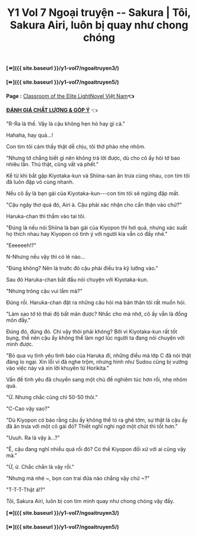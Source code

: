 ﻿---
layout: post
title: Y1 Vol 7 Ngoại truyện -- Sakura | Tôi, Sakura Airi, luôn bị quay như chong chóng
permalink: /y1-vol7/ngoaitruyen4/
---

**[⏪]({{ site.baseurl }}/y1-vol7/ngoaitruyen3/)**

**[⏩]({{ site.baseurl }}/y1-vol7/ngoaitruyen5/)**

**Page :** [Classroom of the Elite LightNovel Việt Nam](http://facebook.com/Classroom.of.the.Elite.VN)**👈**

[**ĐÁNH GIÁ CHẤT LƯỢNG & GÓP Ý**](https://bit.ly/danhgiagopy) 👈

\"R-Ra là thế. Vậy là cậu không hẹn hò hay gì cả.\"

Hahaha, hay quá...!

Con tim tôi cảm thấy thật dễ chịu, tôi thở phào nhẹ nhõm.

\"Nhưng tớ chẳng biết gì nên không trả lời được, dù cho cô ấy hỏi tớ bao nhiêu lần. Thú thật, cũng vất vả phết.\"

Kể từ khi bắt gặp Kiyotaka-kun và Shiina-san ăn trưa cùng nhau, con tim tôi đã luôn đập vô cùng nhanh.

Nếu cô ấy là bạn gái của Kiyotaka-kun---con tim tôi sẽ ngừng đập mất.

\"Cậu ngây thơ quá đó, Airi à. Cậu phải xác nhận cho cẩn thận vào chứ?\"

Haruka-chan thì thầm vào tai tôi.

\"Đúng là nếu nói Shiina là bạn gái của Kiyopon thì hơi quá, nhưng xác suất họ thích nhau hay Kiyopon có tình ý với người kia vẫn có đấy nhé.\"

\"Eeeeeeh!?\"

N-Nhưng nếu vậy thì có lẽ nào...

\"Đúng không? Nên là trước đó cậu phải điều tra kỹ lưỡng vào.\"

Sau đó Haruka-chan bắt đầu nói chuyện với Kiyotaka-kun.

\"Nhưng trông cậu vui lắm mà?\"

Đúng rồi. Haruka-chan đặt ra những câu hỏi mà bản thân tôi rất muốn hỏi.

\"Làm sao tớ tỏ thái độ bất mãn được? Nhắc cho mà nhớ, cô ấy vẫn là đồng môn đấy.\"

Đúng đó, đúng đó. Chỉ vậy thôi phải không? Bởi vì Kiyotaka-kun rất tốt bụng, thế nên cậu ấy không thể làm ngơ lúc người ta đang nói chuyện với mình được.

\"Bỏ qua vụ tình yêu tình báo của Haruka đi, những điều mà lớp C đã nói thật đáng lo ngại. Xin lỗi vì đã nghe trộm, nhưng hình như Sudou cũng bị vướng vào việc này và xin lời khuyên từ Horikita.\"

Vấn đề tình yêu đã chuyển sang một chủ đề nghiêm túc hơn rồi, nhẹ nhõm quá.

\"Ừ. Nhưng chắc cũng chỉ 50-50 thôi.\"

"C-Cao vậy sao?\"

\"Dù Kiyopon có bảo rằng cậu ấy không thể tỏ ra ghê tởm, sự thật là cậu ấy đã ăn trưa với một cô gái đó? Thiết nghĩ nghi ngờ một chút thì tốt hơn.\"

\"Uuuh. Ra là vậy à...?\"

\"Ê, cậu đang nghĩ nhiều quá rồi đó? Có thể Kiyopon đối xử với ai cũng vậy mà.\"

\"Ừ, ừ. Chắc chắn là vậy rồi.\"

\"Nhưng mà nhé \~, bọn con trai đứa nào chẳng vậy chứ \~?\"

\"T-T-T-Thật á!?\"

Tôi, Sakura Airi, luôn bị con tim mình quay như chong chóng vậy đấy.

**[⏪]({{ site.baseurl }}/y1-vol7/ngoaitruyen3/)**

**[⏩]({{ site.baseurl }}/y1-vol7/ngoaitruyen5/)**
